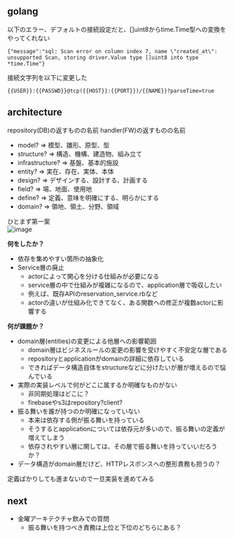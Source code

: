 ## golang

以下のエラー、デフォルトの接続設定だと、[]uint8からtime.Time型への変換をやってくれない  
```
{"message":"sql: Scan error on column index 7, name \"created_at\": unsupported Scan, storing driver.Value type []uint8 into type *time.Time"}
```

接続文字列を以下に変更した  

```
{{USER}}:{{PASSWD}}@tcp({{HOST}}:{{PORT}})/{{NAME}}?parseTime=true
```


## architecture

repository(DB)の返すものの名前
handler(FW)の返すものの名前

- model? => 模型、雛形、原型、型
- structure? => 構造、機構、建造物、組み立て
- infrastructure? => 基盤、基本的施設
- entity? => 実在、存在、実体、本体
- design? => デザインする、設計する、計画する
- field? => 場、地面、使用地
- define? => 定義、意味を明確にする、明らかにする
- domain? => 領地、領土、分野、領域

ひとまず第一案  
![image](https://i.gyazo.com/f55028faeeadf79552822c92982f1824.png)

**何をしたか？**  

- 依存を集めやすい箇所の抽象化
- Service層の廃止
	- actorによって関心を分ける仕組みが必要になる
	- service層の中で仕組みが複雑になるので、application層で吸収したい
	- 例えば、既存APIのreservation_service.rbなど
	- actorの違いが仕組み化できてなく、ある関数への修正が複数actorに影響する

**何が課題か？**  

- domain層(entities)の変更による他層への影響範囲
	- domain層はビジネスルールの変更の影響を受けやすく不安定な層である
	- repositoryとapplicationがdomainの詳細に依存している
	- できればデータ構造自体をstructureなどに分けたいが層が増えるので悩んでいる
- 実際の実装レベルで何がどこに属するか明確なものがない
	- 非同期処理はどこに？
	- firebaseやs3はrepository?client?
- 振る舞いを誰が持つのか明確になっていない
	- 本来は依存する側が振る舞いを持っている
	- そうするとapplicationについては依存元が多いので、振る舞いの定義が増えてしまう
	- 依存されやすい層に関しては、その層で振る舞いを持っていいだろうか？
- データ構造がdomain層だけど、HTTPレスポンスへの整形責務も担うの？

定義ばかりしても進まないので一旦実装を進めてみる  


## next

- 金曜アーキテクチャ飲みでの質問
	- 振る舞いを持つべき責務は上位と下位のどちらにある？